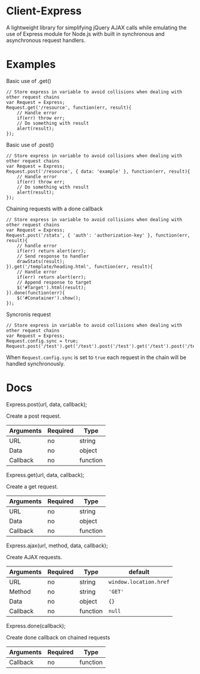 Client-Express
==============

A lightweight library for simplifying jQuery AJAX calls while emulating the use of Express module for Node.js with built in synchronous and asynchronous request handlers.

Examples
==============

Basic use of .get()
```
// Store express in variable to avoid collisions when dealing with other request chains
var Request = Express;
Request.get('/resource', function(err, result){
    // Handle error
    if(err) throw err;
    // Do something with result
    alert(result);
});
```

Basic use of .post()
```
// Store express in variable to avoid collisions when dealing with other request chains
var Request = Express;
Request.post('/resource', { data: 'example' }, function(err, result){
    // Handle error
    if(err) throw err;
    // Do something with result
    alert(result);
});
```

Chaining requests with a done callback
```
// Store express in variable to avoid collisions when dealing with other request chains
var Request = Express;
Request.post('/stats', { 'auth': 'authorization-key' }, function(err, result){
    // handle error
    if(err) return alert(err);
    // Send response to handler
    drawStats(result);
}).get('/template/heading.html', function(err, result){
    // Handle error
    if(err) return alert(err);
    // Append response to target
    $('#Target').html(result);
}).done(function(err){
    $('#Conatainer').show();
});
```

Syncronis request
```
// Store express in variable to avoid collisions when dealing with other request chains
var Request = Express;
Request.config.sync = true;
Request.post('/test').get('/test').post('/test').get('/test').post('/test').get('/test');
```
When ```Request.config.sync``` is set to ```true``` each request in the chain will be handled synchronously.

Docs
==============
Express.post(url, data, callback);

Create a post request.

Arguments  | Required | Type 
------------- | ------------- | ------------- 
URL  | no | string 
Data  | no | object 
Callback  | no | function 

Express.get(url, data, callback);

Create a get request.

Arguments  | Required | Type 
------------- | ------------- | ------------- 
URL  | no | string 
Data  | no | object 
Callback  | no | function 

Express.ajax(url, method, data, callback);

Create AJAX requests.

Arguments  | Required | Type | default 
------------- | ------------- | ------------- | ------------- 
URL  | no | string | ```window.location.href``` 
Method  | no | string | ```'GET'``` 
Data  | no | object | ```{}``` 
Callback  | no | function | ```null```

Express.done(callback);

Create done callback on chained requests

Arguments  | Required | Type 
------------- | ------------- | ------------- 
Callback  | no | function 
